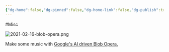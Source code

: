 ```yaml
---
{"dg-home":false,"dg-pinned":false,"dg-home-link":false,"dg-publish":true,"tags":["dgblip"],"created-date":"2021-02-16T00:00:00","disabled rules":["yaml-title","yaml-title-alias","file-name-heading"],"title":"philipp @ 2021-02-16","dg-permalink":"2021/02/16/blob-opera/","updated-date":"2025-04-30T22:27:37","dg-path":"blips/2021-02-16-blob-opera.md","permalink":"/2021/02/16/blob-opera/","dgPassFrontmatter":true}
---
```



#Misc

![2021-02-16-blob-opera.png](/img/user/attachments/2021-02-16-blob-opera.png)

Make some music with [Google's AI driven Blob Opera.](https://artsandculture.google.com/experiment/blob-opera/AAHWrq360NcGbw?cp=e30.)



